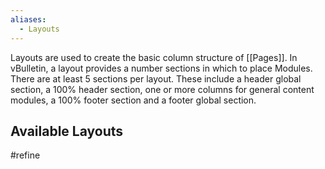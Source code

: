 ```yaml
---
aliases:
  - Layouts
---
```


Layouts are used to create the basic column structure of [[Pages]]. In vBulletin, a layout provides a number sections in which to place Modules. There are at least 5 sections per layout. These include a header global section, a 100% header section, one or more columns for general content modules, a 100% footer section and a footer global section. 

## Available Layouts



#refine

